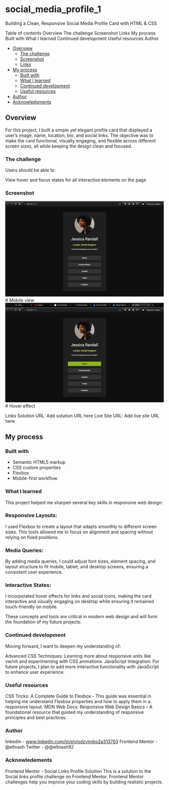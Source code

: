 # social_media_profile_1
Building a Clean, Responsive Social Media Profile Card with HTML & CSS

Table of contents
Overview
The challenge
Screenshot
Links
My process
Built with
What I learned
Continued development
Useful resources
Author


- [Overview](#overview)
  - [The challenge](#the-challenge)
  - [Screenshot](#screenshot)
  - [Links](#links)
- [My process](#my-process)
  - [Built with](#built-with)
  - [What I learned](#what-i-learned)
  - [Continued development](#continued-development)
  - [Useful resources](#useful-resources)
- [Author](#author)
- [Acknowledgments](#acknowledgments)

## Overview

For this project, I built a simple yet elegant profile card that displayed a user’s image, name, location, bio, and social links. The objective was to make the card functional, visually engaging, and flexible across different screen sizes, all while keeping the design clean and focused.


### The challenge
Users should be able to:

View hover and focus states for all interactive elements on the page


### Screenshot

![](./Screenshot/mobile.png) # Mobile view
![](./Screenshot/Hover-effect.png) # Hover effect


Links
Solution URL: Add solution URL here
Live Site URL: Add live site URL here


## My process

### Built with

- Semantic HTML5 markup
- CSS custom properties
- Flexbox
- Mobile-first workflow

### What I learned

This project helped me sharpen several key skills in responsive web design:

### Responsive Layouts: 
I used  Flexbox to create a layout that adapts smoothly to different screen sizes. This tools allowed me to focus on alignment and spacing without relying on fixed positions.

### Media Queries: 
By adding media queries, I could adjust font sizes, element spacing, and layout structure to fit mobile, tablet, and desktop screens, ensuring a consistent user experience.

### Interactive States: 
I incorporated hover effects for links and social icons, making the card interactive and visually engaging on desktop while ensuring it remained touch-friendly on mobile.

These concepts and tools are critical in modern web design and will form the foundation of my future projects.

### Continued development

Moving forward, I want to deepen my understanding of:

Advanced CSS Techniques: Learning more about responsive units like vw/vh and experimenting with CSS animations.
JavaScript Integration: For future projects, I plan to add more interactive functionality with JavaScript to enhance user experience.

### Useful resources

CSS Tricks: A Complete Guide to Flexbox - This guide was essential in helping me understand Flexbox properties and how to apply them in a responsive layout.
MDN Web Docs: Responsive Web Design Basics - A foundational resource that guided my understanding of responsive principles and best practices.

### Author

linkedin - www.linkedin.com/in/elvisdzvimbo2a313763
Frontend Mentor - @eltnash
Twitter - @@eltnash92

### Acknowledements

Frontend Mentor - Social Links Profile Solution
This is a solution to the Social links profile challenge on Frontend Mentor. Frontend Mentor challenges help you improve your coding skills by building realistic projects.



